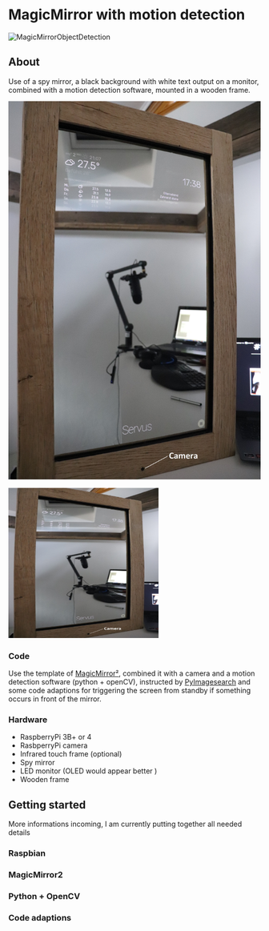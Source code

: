 # MagicMirror with motion detection

![MagicMirrorObjectDetection](https://github.com/MichiMich/FilesForInstructions/blob/main/MagicMirror/MMMotionDetectionIntExtCamera.gif)

## About 

Use of a spy mirror, a black background with white text output on a monitor, combined with a motion detection software, mounted in a wooden frame.

![MagciMirrorFrontView](https://github.com/MichiMich/FilesForInstructions/blob/main/MagicMirror/MMFrontView.jpg)

<img src="https://github.com/MichiMich/FilesForInstructions/blob/main/MagicMirror/MMFrontView.jpg" width="300" height="300"/>

### Code 

Use the template of [MagicMirror²](https://magicmirror.builders/), combined it with a camera and a motion detection software (python + openCV), instructed by [PyImagesearch](https://pyimagesearch.com/2015/06/01/home-surveillance-and-motion-detection-with-the-raspberry-pi-python-and-opencv/) and some code adaptions for triggering the screen from standby if something occurs in front of the mirror.


### Hardware

- RaspberryPi 3B+ or 4
- RasbperryPi camera
- Infrared touch frame (optional)
- Spy mirror
- LED monitor (OLED would appear better )
- Wooden frame


## Getting started

More informations incoming, I am currently putting together all needed details

### Raspbian




### MagicMirror2


### Python + OpenCV


### Code adaptions

